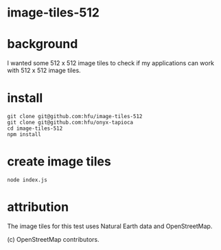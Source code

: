 # image-tiles-512
# background
I wanted some 512 x 512 image tiles to check if my applications can work with 512 x 512 image tiles.

# install
```console
git clone git@github.com:hfu/image-tiles-512
git clone git@github.com:hfu/onyx-tapioca
cd image-tiles-512
npm install
```

# create image tiles
```console
node index.js
```

# attribution
The image tiles for this test uses Natural Earth data and OpenStreetMap.

(c) OpenStreetMap contributors.
